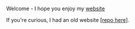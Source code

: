 
Welcome - I hope you enjoy my [website](https://rowbotham-evan.github.io/website/)


If you're curious, I had an old website [[repo here]](https://github.com/rowbotham-evan/archived_website). 
